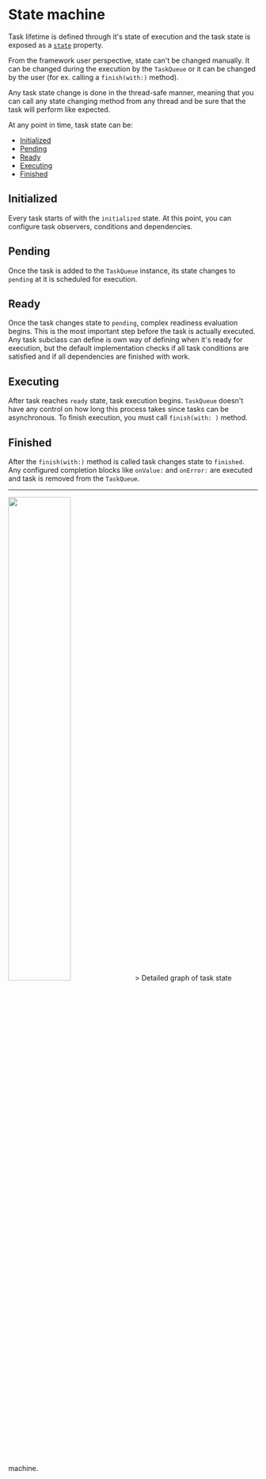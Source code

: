 # State machine

Task lifetime is defined through it's state of execution and the task state is exposed as a [`state`](https://github.com/arikis/Overdrive/blob/master/Sources/Overdrive/TaskBase.swift#L35) property.

From the framework user perspective, state can't be changed manually. It can be changed during the execution by the `TaskQueue` or it can be changed by the user (for ex. calling a `finish(with:)` method).

Any task state change is done in the thread-safe manner, meaning that you can call any state changing method from any thread and be sure that the task will perform like expected.

At any point in time, task state can be:

* [Initialized](#initialized)
* [Pending](#pending)
* [Ready](#ready)
* [Executing](#executing)
* [Finished](#finished)

## Initialized

Every task starts of with the `initialized` state. At this point, you can configure task observers, conditions and dependencies.

## Pending

Once the task is added to the `TaskQueue` instance, its state changes to `pending` at it is scheduled for execution.

## Ready

Once the task changes state to `pending`, complex readiness evaluation begins. This is the most important step before the task is actually executed. Any task subclass can define is own  way of defining when it's ready for execution, but the default implementation checks if all task conditions are satisfied and if all dependencies are finished with work.

## Executing

After task reaches `ready` state, task execution begins. `TaskQueue` doesn't have any control on how long this process takes since tasks can be asynchronous. To finish execution, you must call `finish(with: )` method.

## Finished

After the `finish(with:)` method is called task changes state to `finished`. Any configured completion blocks like `onValue:` and `onError:` are executed and task is removed from the `TaskQueue`.

---

<img src="http://i.imgur.com/4nrdY5g.png" width="50%" height="50%" />
> Detailed graph of task state machine.
